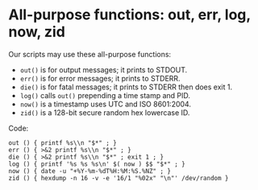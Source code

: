 # All-purpose functions: out, err, log, now, zid

Our scripts may use these all-purpose functions:

  * `out()` is for output messages; it prints to STDOUT.
  * `err()` is for error messages; it prints to STDERR.
  * `die()` is for fatal messages; it prints to STDERR then does exit 1.
  * `log()` calls `out()` prepending a time stamp and PID.
  * `now()` is a timestamp uses UTC and ISO 8601:2004.
  * `zid()` is a 128-bit secure random hex lowercase ID.

Code:

    out () { printf %s\\n "$*" ; }
    err () { >&2 printf %s\\n "$*" ; }
    die () { >&2 printf %s\\n "$*" ; exit 1 ; }
    log () { printf '%s %s %s\n' $( now ) $$ "$*" ; }
    now () { date -u "+%Y-%m-%dT%H:%M:%S.%NZ" ; }
    zid () { hexdump -n 16 -v -e '16/1 "%02x" "\n"' /dev/random }
